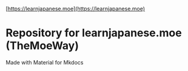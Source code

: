 [https://learnjapanese.moe](https://learnjapanese.moe)

# Repository for learnjapanese.moe (TheMoeWay)

Made with Material for Mkdocs
